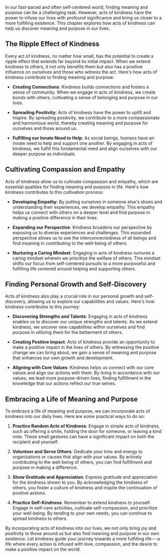 
In our fast-paced and often self-centered world, finding meaning and purpose can be a challenging task. However, acts of kindness have the power to infuse our lives with profound significance and bring us closer to a more fulfilling existence. This chapter explores how acts of kindness can help us discover meaning and purpose in our lives.

The Ripple Effect of Kindness
-----------------------------

Every act of kindness, no matter how small, has the potential to create a ripple effect that extends far beyond its initial impact. When we extend kindness to others, it not only benefits them but also has a positive influence on ourselves and those who witness the act. Here's how acts of kindness contribute to finding meaning and purpose:

* **Creating Connections**: Kindness builds connections and fosters a sense of community. When we engage in acts of kindness, we create bonds with others, cultivating a sense of belonging and purpose in our lives.

* **Spreading Positivity**: Acts of kindness have the power to uplift and inspire. By spreading positivity, we contribute to a more compassionate and harmonious world, thereby creating meaning and purpose for ourselves and those around us.

* **Fulfilling our Innate Need to Help**: As social beings, humans have an innate need to help and support one another. By engaging in acts of kindness, we fulfill this fundamental need and align ourselves with our deeper purpose as individuals.

Cultivating Compassion and Empathy
----------------------------------

Acts of kindness allow us to cultivate compassion and empathy, which are essential qualities for finding meaning and purpose in life. Here's how kindness contributes to this cultivation process:

* **Developing Empathy**: By putting ourselves in someone else's shoes and understanding their experiences, we develop empathy. This empathy helps us connect with others on a deeper level and find purpose in making a positive difference in their lives.

* **Expanding our Perspective**: Kindness broadens our perspective by exposing us to diverse experiences and challenges. This expanded perspective allows us to see the interconnectedness of all beings and find meaning in contributing to the well-being of others.

* **Nurturing a Caring Mindset**: Engaging in acts of kindness nurtures a caring mindset wherein we prioritize the welfare of others. This mindset shifts our focus from self-centered pursuits to a more purposeful and fulfilling life centered around helping and supporting others.

Finding Personal Growth and Self-Discovery
------------------------------------------

Acts of kindness also play a crucial role in our personal growth and self-discovery, allowing us to explore our capabilities and values. Here's how kindness contributes to this journey:

* **Discovering Strengths and Talents**: Engaging in acts of kindness enables us to discover our unique strengths and talents. As we extend kindness, we uncover new capabilities within ourselves and find purpose in utilizing them for the betterment of others.

* **Creating Positive Impact**: Acts of kindness provide an opportunity to make a positive impact in the lives of others. By witnessing the positive change we can bring about, we gain a sense of meaning and purpose that enhances our own growth and development.

* **Aligning with Core Values**: Kindness helps us connect with our core values and align our actions with them. By living in accordance with our values, we lead more purpose-driven lives, finding fulfillment in the knowledge that our actions reflect our true selves.

Embracing a Life of Meaning and Purpose
---------------------------------------

To embrace a life of meaning and purpose, we can incorporate acts of kindness into our daily lives. Here are some practical ways to do so:

1. **Practice Random Acts of Kindness**: Engage in simple acts of kindness, such as offering a smile, holding the door for someone, or leaving a kind note. These small gestures can have a significant impact on both the recipient and yourself.

2. **Volunteer and Serve Others**: Dedicate your time and energy to organizations or causes that align with your values. By actively contributing to the well-being of others, you can find fulfillment and purpose in making a difference.

3. **Show Gratitude and Appreciation**: Express gratitude and appreciation for the kindness shown to you. By acknowledging the kindness of others, you foster a culture of kindness and inspire the continuation of positive actions.

4. **Practice Self-Kindness**: Remember to extend kindness to yourself. Engage in self-care activities, cultivate self-compassion, and prioritize your well-being. By tending to your own needs, you can continue to spread kindness to others.

By incorporating acts of kindness into our lives, we not only bring joy and positivity to those around us but also find meaning and purpose in our own existence. Let kindness guide your journey towards a more fulfilling life---a life where every action is infused with love, compassion, and the desire to make a positive impact on the world.
